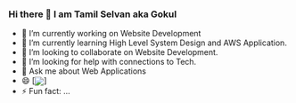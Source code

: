 ### Hi there 👋 I am Tamil Selvan aka Gokul

- 🔭 I’m currently working on Website Development
- 🌱 I’m currently learning High Level System Design and AWS Application.
- 👯 I’m looking to collaborate on Website Development.
- 🤔 I’m looking for help with connections to Tech.
- 💬 Ask me about Web Applications
- 😄 [<img align ="center" src="https://github-readme-stats.vercel.app/api/<top-langs>/?username=<tamilselvanyes>&theme=<white>" />]
- ⚡ Fun fact: ...

